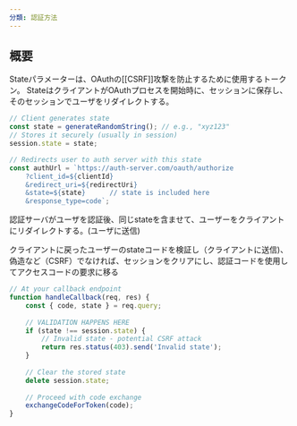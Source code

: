 ```yaml
---
分類: 認証方法
---
```

## 概要
Stateパラメーターは、OAuthの[[CSRF]]攻撃を防止するために使用するトークン。
StateはクライアントがOAuthプロセスを開始時に、セッションに保存し、そのセッションでユーザをリダイレクトする。
```javascript
// Client generates state
const state = generateRandomString(); // e.g., "xyz123"
// Stores it securely (usually in session)
session.state = state;

// Redirects user to auth server with this state
const authUrl = `https://auth-server.com/oauth/authorize
    ?client_id=${clientId}
    &redirect_uri=${redirectUri}
    &state=${state}      // state is included here
    &response_type=code`;
```
認証サーバがユーザを認証後、同じstateを含ませて、ユーザーをクライアントにリダイレクトする。(ユーザに送信)

クライアントに戻ったユーザーのstateコードを検証し（クライアントに送信)、偽造など（CSRF）でなければ、セッションをクリアにし、認証コードを使用してアクセスコードの要求に移る
```javascript
// At your callback endpoint
function handleCallback(req, res) {
    const { code, state } = req.query;
    
    // VALIDATION HAPPENS HERE
    if (state !== session.state) {
        // Invalid state - potential CSRF attack
        return res.status(403).send('Invalid state');
    }
    
    // Clear the stored state
    delete session.state;
    
    // Proceed with code exchange
    exchangeCodeForToken(code);
}
```
